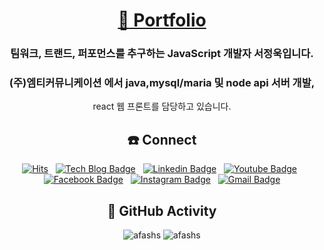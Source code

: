 
<div align=center>

# [:paperclip: Portfolio](https://github.com/afashs/portfolio)

###  팀워크, 트랜드, 퍼포먼스를 추구하는 JavaScript 개발자 서정욱입니다.

### (주)엠티커뮤니케이션 에서 java,mysql/maria 및 node api 서버 개발,
react 웹 프론트를 담당하고 있습니다.

<!--
### (주)뭉치 에서 시스템 관제, mysql/maria 및 node api, 웹 프론트를 담당하고 있습니다.
-->
	
</div>

<div align=center>

## :phone: Connect

[![Hits](https://hits.seeyoufarm.com/api/count/incr/badge.svg?url=https%3A%2F%2Fgithub.com%2Fafashs%2Fhit-counter&count_bg=%233D7CC8&title_bg=%23555555&icon=instacart.svg&icon_color=%23E7E7E7&title=today+/+total&edge_flat=false)](https://github.com/afashs)
&nbsp;
[![Tech Blog Badge](http://img.shields.io/badge/-Tech%20blog-black?style=flat-square&logoColor=white&logo=Vimeo&link=https://velog.io/@afashs)](https://velog.io/@afashs)
&nbsp;
[![Linkedin Badge](https://img.shields.io/badge/-LinkedIn-blue?style=flat-square&logo=Linkedin&logoColor=white&link=https://www.linkedin.com/in/jung-wook-seo-5579061a8/)](https://www.linkedin.com/in/jung-wook-seo-5579061a8/)
&nbsp;
[![Youtube Badge](https://img.shields.io/badge/Youtube-ff0000?style=flat-square&logo=youtube&link=https://www.youtube.com/channel/UCY2doudlBdxzlvuHldrOrxQ)](https://www.youtube.com/channel/UCY2doudlBdxzlvuHldrOrxQ)
&nbsp;
[![Facebook Badge](https://img.shields.io/badge/facebook-1877f2?style=flat-square&logo=facebook&logoColor=white&link=https://www.facebook.com/dev.afashs)](https://www.facebook.com/dev.afashs)
&nbsp;
[![Instagram Badge](https://img.shields.io/badge/-Instagram-dd2a7b?style=flat-square&logo=instagram&logoColor=white&link=https://www.instagram.com/dev.afashs/)](https://www.instagram.com/dev.afashs/) 
&nbsp;
[![Gmail Badge](https://img.shields.io/badge/Gmail-d14836?style=flat-square&logo=Gmail&logoColor=white&link=mailto:dev.afshs@gmail.com)](mailto:dev.afashs@gmail.com)
	
</div>

<div align=center>

## :open_file_folder: GitHub Activity

<p><img src="https://github-readme-stats.vercel.app/api?username=afashs&show_icons=true&locale=en" alt="afashs" />&nbsp;<img src="https://github-readme-stats.vercel.app/api/top-langs?username=afashs&show_icons=true&locale=en&layout=compact" alt="afashs" /></p>

</div>
